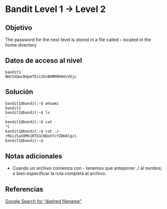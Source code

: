 # Bandit Level 1 → Level 2
## Objetivo
The password for the next level is stored in a file called **-** located in the home directory
## Datos de acceso al nivel
```
bandit1
NH2SXQwcBdpmTEzi3bvBHMM9H66vVXjL
```
## Solución
```bash
bandit1@bandit:~$ whoami
bandit1
bandit1@bandit:~$ ls
-
bandit1@bandit:~$ cat -
^C
bandit1@bandit:~$ cat ./-
rRGizSaX8Mk1RTb1CNQoXTcYZWU6lgzi
bandit1@bandit:~$

```
## Notas adicionales
- Cuando un archivo comienza con - tenemos que anteponer ./ al nombre, o bien especificar la ruta completa al archivo.

## Referencias
[Google Search for “dashed filename”](https://www.google.com/search?q=dashed+filename)
